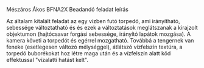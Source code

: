 Mészáros Ákos BFNA2X
Beadandó feladat leírás

Az általam kitalált feladat az egy vízben futó torpedó, ami irányítható, sebessége változtatható és és ezek a változtatások meglátszanak a kirajzolt objektumon (hajtócsavar forgási sebessége, irányító lapátok mozgása). A kamera követi a torpedót és egérrel mozgatható. Továbbá a tengernek van feneke (esetlegesen változó mélységgel), átlátszó vízfelszín textúra, a torpedó buborékokat hoz létre maga után és a vízfelszín alatt köd effektussal "vízalatti hatást kelt".
